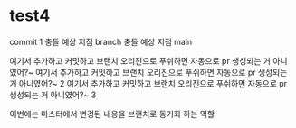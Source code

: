 # test4

commit 1
충돌 예상 지점 branch
충돌 예상 지점 main

여기서 추가하고 커밋하고 브랜치 오리진으로 푸쉬하면 자동으로 pr 생성되는 거 아니였어?~
여기서 추가하고 커밋하고 브랜치 오리진으로 푸쉬하면 자동으로 pr 생성되는 거 아니였어?~ 2
여기서 추가하고 커밋하고 브랜치 오리진으로 푸쉬하면 자동으로 pr 생성되는 거 아니였어?~ 3

이번에는 마스터에서 변경된 내용을 브랜치로 동기화 하는 역할